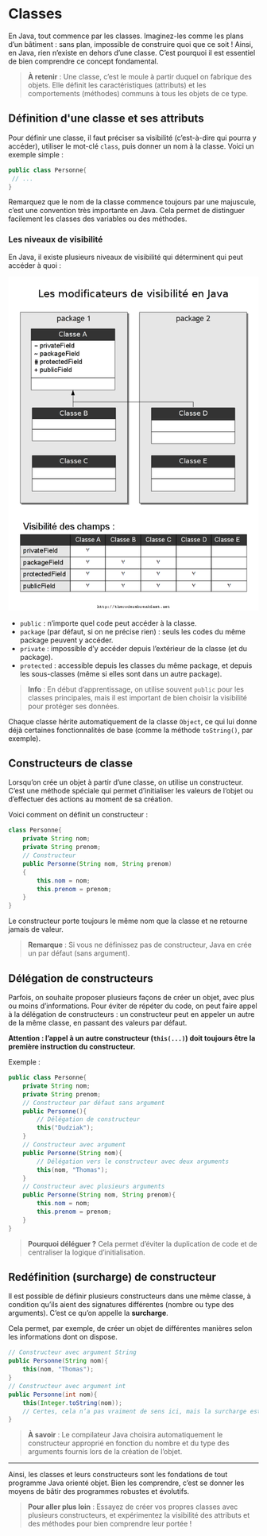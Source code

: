 # Classes

En Java, tout commence par les classes. Imaginez-les comme les plans d’un bâtiment : sans plan, impossible de construire quoi que ce soit ! Ainsi, en Java, rien n’existe en dehors d’une classe. C’est pourquoi il est essentiel de bien comprendre ce concept fondamental.

> **À retenir** : Une classe, c’est le moule à partir duquel on fabrique des objets. Elle définit les caractéristiques (attributs) et les comportements (méthodes) communs à tous les objets de ce type.

## Définition d'une classe et ses attributs

Pour définir une classe, il faut préciser sa visibilité (c’est-à-dire qui pourra y accéder), utiliser le mot-clé `class`, puis donner un nom à la classe. Voici un exemple simple :

```java
public class Personne{
 // ...
}
```

Remarquez que le nom de la classe commence toujours par une majuscule, c’est une convention très importante en Java. Cela permet de distinguer facilement les classes des variables ou des méthodes.

### Les niveaux de visibilité

En Java, il existe plusieurs niveaux de visibilité qui déterminent qui peut accéder à quoi :

![visibilites](/images/Java_visibility.png)

- `public` : n’importe quel code peut accéder à la classe.
- `package` (par défaut, si on ne précise rien) : seuls les codes du même package peuvent y accéder.
- `private` : impossible d’y accéder depuis l’extérieur de la classe (et du package).
- `protected` : accessible depuis les classes du même package, et depuis les sous-classes (même si elles sont dans un autre package).

> **Info** : En début d’apprentissage, on utilise souvent `public` pour les classes principales, mais il est important de bien choisir la visibilité pour protéger ses données.

Chaque classe hérite automatiquement de la classe `Object`, ce qui lui donne déjà certaines fonctionnalités de base (comme la méthode `toString()`, par exemple).

## Constructeurs de classe

Lorsqu’on crée un objet à partir d’une classe, on utilise un constructeur. C’est une méthode spéciale qui permet d’initialiser les valeurs de l’objet ou d’effectuer des actions au moment de sa création.

Voici comment on définit un constructeur :

```java
class Personne{
    private String nom;
    private String prenom;
    // Constructeur
    public Personne(String nom, String prenom)
    {
        this.nom = nom;
        this.prenom = prenom;
    }
}
```

Le constructeur porte toujours le même nom que la classe et ne retourne jamais de valeur.

> **Remarque** : Si vous ne définissez pas de constructeur, Java en crée un par défaut (sans argument).

## Délégation de constructeurs

Parfois, on souhaite proposer plusieurs façons de créer un objet, avec plus ou moins d’informations. Pour éviter de répéter du code, on peut faire appel à la délégation de constructeurs : un constructeur peut en appeler un autre de la même classe, en passant des valeurs par défaut.

**Attention : l’appel à un autre constructeur (`this(...)`) doit toujours être la première instruction du constructeur.**

Exemple :

```java
public class Personne{
    private String nom;
    private String prenom;
    // Constructeur par défaut sans argument
    public Personne(){
        // Délégation de constructeur
        this("Dudziak");
    }
    // Constructeur avec argument
    public Personne(String nom){
        // Délégation vers le constructeur avec deux arguments
        this(nom, "Thomas");
    }
    // Constructeur avec plusieurs arguments
    public Personne(String nom, String prenom){
        this.nom = nom;
        this.prenom = prenom;
    }
}
```

> **Pourquoi déléguer ?** Cela permet d’éviter la duplication de code et de centraliser la logique d’initialisation.

## Redéfinition (surcharge) de constructeur

Il est possible de définir plusieurs constructeurs dans une même classe, à condition qu’ils aient des signatures différentes (nombre ou type des arguments). C’est ce qu’on appelle la **surcharge**.

Cela permet, par exemple, de créer un objet de différentes manières selon les informations dont on dispose.

```java
// Constructeur avec argument String
public Personne(String nom){
    this(nom, "Thomas");
}
// Constructeur avec argument int
public Personne(int nom){
    this(Integer.toString(nom));
    // Certes, cela n’a pas vraiment de sens ici, mais la surcharge est possible !
}
```

> **À savoir** : Le compilateur Java choisira automatiquement le constructeur approprié en fonction du nombre et du type des arguments fournis lors de la création de l’objet.

---

Ainsi, les classes et leurs constructeurs sont les fondations de tout programme Java orienté objet. Bien les comprendre, c’est se donner les moyens de bâtir des programmes robustes et évolutifs.

> **Pour aller plus loin** : Essayez de créer vos propres classes avec plusieurs constructeurs, et expérimentez la visibilité des attributs et des méthodes pour bien comprendre leur portée !
